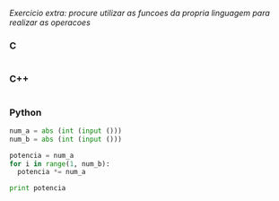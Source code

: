 _Exercicio extra: procure utilizar as funcoes da propria linguagem para realizar as operacoes_

### C
```c

```

### C++
```c++

```

### Python
```python
num_a = abs (int (input ()))
num_b = abs (int (input ()))

potencia = num_a
for i in range(1, num_b):
  potencia *= num_a

print potencia

```
